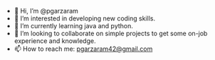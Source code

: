 - 👋 Hi, I’m @pgarzaram
- 👀 I’m interested in developing new coding skills.
- 🌱 I’m currently learning java and python.
- 💞️ I’m looking to collaborate on simple projects to get some on-job experience and knowledge.
- 📫 How to reach me: pgarzaram42@gmail.com

<!---
pgarzaram/pgarzaram is a ✨ special ✨ repository because its `README.md` (this file) appears on your GitHub profile.
You can click the Preview link to take a look at your changes.
--->

